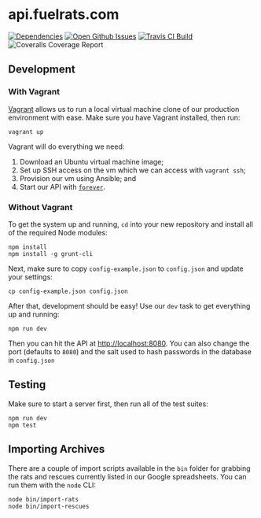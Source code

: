 # api.fuelrats.com

[![Dependencies](http://img.shields.io/david/FuelRats/api.fuelrats.com.svg?style=flat-square)](https://david-dm.org/FuelRats/api.fuelrats.com)
[![Open Github Issues](http://img.shields.io/github/issues/FuelRats/api.fuelrats.com.svg?style=flat-square)](https://github.com/FuelRats/api.fuelrats.com/issues)
[![Travis CI Build](http://img.shields.io/travis/FuelRats/api.fuelrats.com.svg?style=flat-square)](https://travis-ci.org/FuelRats/api.fuelrats.com)
![Coveralls Coverage Report](http://img.shields.io/coveralls/FuelRats/api.fuelrats.com.svg?style=flat-square)

## Development

### With Vagrant

[Vagrant](vagrantup.com) allows us to run a local virtual machine clone of our production environment with ease. Make sure you have Vagrant installed, then run:

    vagrant up

Vagrant will do everything we need:

1. Download an Ubuntu virtual machine image;
1. Set up SSH access on the vm which we can access with `vagrant ssh`;
1. Provision our vm using Ansible; and
1. Start our API with [`forever`](https://www.npmjs.com/package/forever).



### Without Vagrant

To get the system up and running, `cd` into your new repository and install all of the required Node modules:

    npm install
    npm install -g grunt-cli

Next, make sure to copy `config-example.json` to `config.json` and update your settings:

    cp config-example.json config.json

After that, development should be easy! Use our `dev` task to get everything up and running:

    npm run dev

Then you can hit the API at [http://localhost:8080](http://localhost:8080). You can also change the port (defaults to `8080`) and the salt used to hash passwords in the database in `config.json`

## Testing

Make sure to start a server first, then run all of the test suites:

    npm run dev
    npm test

## Importing Archives

There are a couple of import scripts available in the `bin` folder for grabbing the rats and rescues currently listed in our Google spreadsheets. You can run them with the `node` CLI:

    node bin/import-rats
    node bin/import-rescues
